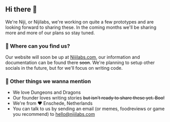 ## Hi there 👋

We're Niji, or Nijilabs, we're working on quite a few prototypes and are looking forward to sharing these. In the coming months we'll be sharing more and more of our plans so stay tuned.

### 🌈 Where can you find us?
Our website will soon be up at [Nijilabs.com](https://nijilabs.com/), our information and documentation can be found there ~~soon~~. We're planning to setup other socials in the future, but for we'll focus on writing code.

### 🤙 Other things we wanna mention
- We love Dungeons and Dragons
- Our founder loves writing stories ~~but isn't ready to share these yet. Boo!~~	
- We're from ❤️ Enschede, Netherlands
- You can talk to us by sending an email (or memes, foodreviews or game you recommend) to [hello@nijilabs.com](mailto:hello@nijilabs.com)
